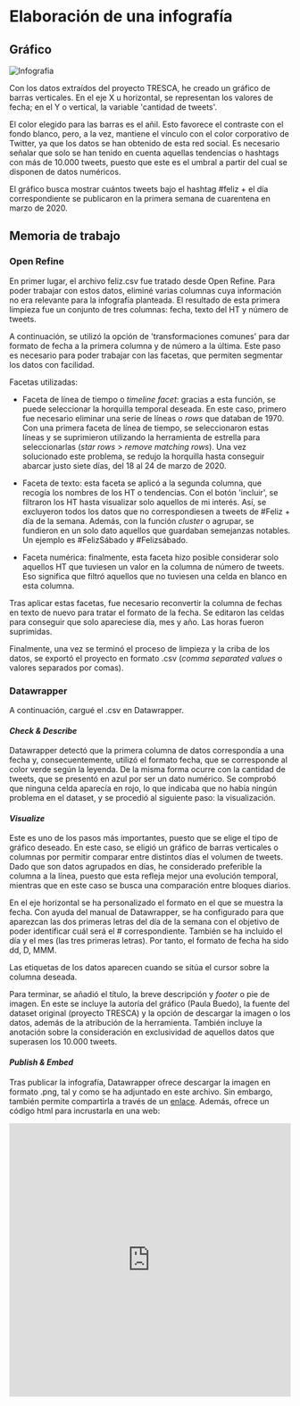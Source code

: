 # Elaboración de una infografía

## Gráfico

![Infografia](/img/Infografia-feliz-dia.png)

Con los datos extraídos del proyecto TRESCA, he creado un gráfico de barras verticales. En el eje X u horizontal, se representan los valores de fecha; en el Y o vertical, la variable 'cantidad de tweets'.

El color elegido para las barras es el añil. Esto favorece el contraste con el fondo blanco, pero, a la vez, mantiene el vínculo con el color corporativo de Twitter, ya que los datos se han obtenido de esta red social. Es necesario señalar que solo se han tenido en cuenta aquellas tendencias o hashtags con más de 10.000 tweets, puesto que este es el umbral a partir del cual se disponen de datos numéricos.

El gráfico busca mostrar cuántos tweets bajo el hashtag #feliz + el día correspondiente se publicaron en la primera semana de cuarentena en marzo de 2020.

## Memoria de trabajo

### Open Refine

En primer lugar, el archivo feliz.csv fue tratado desde Open Refine. Para poder trabajar con estos datos, eliminé varias columnas cuya información no era relevante para la infografía planteada. El resultado de esta primera limpieza fue un conjunto de tres columnas: fecha, texto del HT y número de tweets.

A continuación, se utilizó la opción de 'transformaciones comunes' para dar formato de fecha a la primera columna y de número a la última. Este paso es necesario para poder trabajar con las facetas, que permiten segmentar los datos con facilidad.

Facetas utilizadas:

- Faceta de línea de tiempo o *timeline facet*: gracias a esta función, se puede seleccionar la horquilla temporal deseada. En este caso, primero fue necesario eliminar una serie de líneas o *rows* que databan de 1970. Con una primera faceta de línea de tiempo, se seleccionaron estas líneas y se suprimieron utilizando la herramienta de estrella para seleccionarlas (*star rows* > *remove matching rows*). Una vez solucionado este problema, se redujo la horquilla hasta conseguir abarcar justo siete días, del 18 al 24 de marzo de 2020.

- Faceta de texto: esta faceta se aplicó a la segunda columna, que recogía los nombres de los HT o tendencias. Con el botón 'incluir', se filtraron los HT hasta visualizar solo aquellos de mi interés. Así, se excluyeron todos los datos que no correspondiesen a tweets de #Feliz + día de la semana. Además, con la función *cluster* o agrupar, se fundieron en un solo dato aquellos que guardaban semejanzas notables. Un ejemplo es #FelizSábado y #Felizsábado.

- Faceta numérica: finalmente, esta faceta hizo posible considerar solo aquellos HT que tuviesen un valor en la columna de número de tweets. Eso significa que filtró aquellos que no tuviesen una celda en blanco en esta columna.

Tras aplicar estas facetas, fue necesario reconvertir la columna de fechas en texto de nuevo para tratar el formato de la fecha. Se editaron las celdas para conseguir que solo apareciese día, mes y año. Las horas fueron suprimidas.

Finalmente, una vez se terminó el proceso de limpieza y la criba de los datos, se exportó el proyecto en formato .csv (*comma separated values* o valores separados por comas).

### Datawrapper

A continuación, cargué el .csv en Datawrapper.

#### *Check & Describe*

Datawrapper detectó que la primera columna de datos correspondía a una fecha y, consecuentemente, utilizó el formato fecha, que se corresponde al color verde según la leyenda. De la misma forma ocurre con la cantidad de tweets, que se presentó en azul por ser un dato numérico. Se comprobó que ninguna celda aparecía en rojo, lo que indicaba que no había ningún problema en el dataset, y se procedió al siguiente paso: la visualización.

#### *Visualize*

Este es uno de los pasos más importantes, puesto que se elige el tipo de gráfico deseado. En este caso, se eligió un gráfico de barras verticales o columnas por permitir comparar entre distintos días el volumen de tweets. Dado que son datos agrupados en días, he considerado preferible la columna a la línea, puesto que esta refleja mejor una evolución temporal, mientras que en este caso se busca una comparación entre bloques diarios.

En el eje horizontal se ha personalizado el formato en el que se muestra la fecha. Con ayuda del manual de Datawrapper, se ha configurado para que aparezcan las dos primeras letras del día de la semana con el objetivo de poder identificar cuál será el # correspondiente. También se ha incluido el día y  el mes (las tres primeras letras). Por tanto, el formato de fecha ha sido dd, D, MMM.

Las etiquetas de los datos aparecen cuando se sitúa el cursor sobre la columna deseada.

Para terminar, se añadió el título, la breve descripción y *footer* o pie de imagen. En este se incluye la autoría del gráfico (Paula Buedo), la fuente del dataset original (proyecto TRESCA) y la opción de descargar la imagen o los datos, además de la atribución de la herramienta. También incluye la anotación sobre la consideración en exclusividad de aquellos datos que superasen los 10.000 tweets.

#### *Publish & Embed*

Tras publicar la infografía, Datawrapper ofrece descargar la imagen en formato .png, tal y como se ha adjuntado en este archivo. Sin embargo, también permite compartirla a través de un [enlace](https://datawrapper.dwcdn.net/HYh7Z/1/). Además, ofrece un código html para incrustarla en una web:

<iframe title="Tweets deseando feliz día (2020)" aria-label="Gráfico de columnas" id="datawrapper-chart-HYh7Z" src="https://datawrapper.dwcdn.net/HYh7Z/1/" scrolling="no" frameborder="0" style="width: 0; min-width: 100% !important; border: none;" height="490"></iframe><script type="text/javascript">!function(){"use strict";window.addEventListener("message",(function(e){if(void 0!==e.data["datawrapper-height"]){var t=document.querySelectorAll("iframe");for(var a in e.data["datawrapper-height"])for(var r=0;r<t.length;r++){if(t[r].contentWindow===e.source)t[r].style.height=e.data["datawrapper-height"][a]+"px"}}}))}();
</script>

